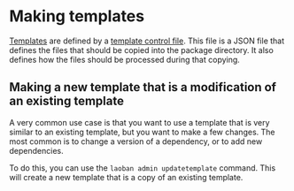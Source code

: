 # Making templates

[Templates](TEMPLATES.md) are defined by a [template control file](TEMPLATES.md#templateControlFile).
This file is a JSON file that defines the files that should be copied into the package directory. 
It also defines how the files should be processed during that copying.

## Making a new template that is a modification of an existing template

A very common use case is that you want to use a template that is very similar to an existing template, but you want to 
make a few changes. The most common is to change a version of a dependency, or to add new dependencies.

To do this, you can use the `laoban admin updatetemplate` command. This will create a new template that is a copy of an existing template.

